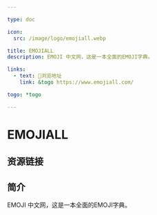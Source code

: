 ```yaml
---

type: doc

icon:
  src: /image/logo/emojiall.webp

title: EMOJIALL
description: EMOJI 中文网，这是一本全面的EMOJI字典。

links:
  - text: 🧰浏览地址
    link: &togo https://www.emojiall.com/

togo: *togo

---
```


<ShowLogo />

# EMOJIALL

<ShowBreadcrumb />

## 资源链接

<ShowLinks />

## 简介

EMOJI 中文网，这是一本全面的EMOJI字典。
